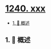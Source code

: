 # [1240. xxx](https://github.com/Tdahuyou/TNotes.leetcode/tree/main/notes/1240.%20xxx)

<!-- region:toc -->

- [1. 📝 概述](#1--概述)

<!-- endregion:toc -->

## 1. 📝 概述
